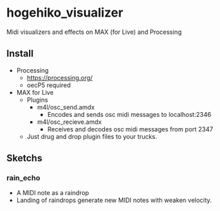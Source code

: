 # hogehiko_visualizer

Midi visualizers and effects on MAX (for Live) and Processing

## Install

* Processing
  * https://processing.org/
  * oecP5 required
* MAX for Live
  * Plugins
    * m4l/osc_send.amdx
      * Encodes and sends osc midi messages to localhost:2346
    * m4l/osc_recieve.amdx
      * Receives and decodes osc midi messages from port 2347
  * Just drug and drop plugin files to your trucks.

## Sketchs

### rain_echo

* A MIDI note as a raindrop
* Landing of raindrops generate new MIDI notes with weaken velocity.
  